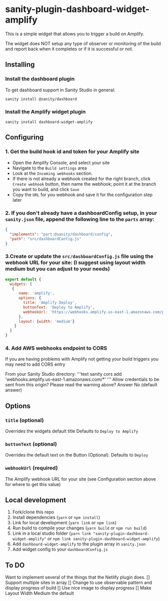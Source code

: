 # sanity-plugin-dashboard-widget-amplify

This is a simple widget that allows you to trigger a build on Amplify.  

The widget does NOT setup any type of observer or monitoring of the build and report back when it completes or if it is successful or not.  

## Installing

### Install the dashboard plugin
To get dashboard support in Sanity Studio in general:

```text
sanity install @sanity/dashboard
```


### Install the Amplify widget plugin

```text
sanity install dashboard-widget-amplify
```

## Configuring

### 1. Get the build hook id and token for your Amplify site
- Open the Amplify Console,  and select your site
- Navigate to the `Build settings` area 
- Look at the `Incoming webhooks` section.  
- If there is not already a webhook created for the right branch, click `Create webhook` button, then name the webhook; point it at the branch you want to build, and click `Save`
- Copy the `URL` for you webhook and save it for the configuration step later

### 2. If you don't already have a dashboardConfig setup, in your `sanity.json` file, append the following line to the `parts` array:

  ```json
  {
    "implements": "part:@sanity/dashboard/config",
    "path": "src/dashboardConfig.js"
  }
  ```
### 3.Create or update the `src/dashboardConfig.js` file using the webhook URL for your site:  (I suggest using layout width medium but you can adjust to your needs)

```javascript
export default {
  widgets: [
   {
      name: 'amplify',
      options: {
        title: 'Amplify Deploy',
        buttonText: 'Deploy to Amplify',
        webhookUrl: 'https://webhooks.amplify.us-east-1.amazonaws.com/prod/webhooks?id=xyxyxyxy-xyxy-xyxy-xyxy-xyxyxyxyxyxy&token=dfhjksfdh7dsfkjdsfsdfhkj098',
      },
      layout: {width: 'medium'}  
    }
  ]
}
```

### 4. Add AWS webhooks endpoint to CORS 
If you are having problems with Amplify not getting your build triggers you may need to add CORS entry

From your Sanity Studio directory:
  '''text
    sanity cors add 'webhooks.amplify.us-east-1.amazonaws.com/*'
  '''
Allow credentials to be sent from this origin? Please read the warning above?  Answer No (default answer)

## Options


### `title` (optional)

Overrides the widgets default title 
Defaults to `Deploy to Amplify`


### `buttonText` (optional)

Overrides the default text on the Button (Optional). 
Defaults to `Deploy`

### `webhookUrl` (required) 
The Amplify webhook URL for your site 
(see Configuration section above for where to get this value)

## Local development

1. Fork/clone this repo
2. Install dependencies (`yarn` or `npm install`)
3. Link for local development (`yarn link` or `npm link`)
4. Run build to compile your changes (`yarn build` or `npm run build`)
5. Link in a local studio folder (`yarn link "sanity-plugin-dashboard-widget-amplify"` or `npm link sanity-plugin-dashboard-widget-amplify`)
6. Add `dashboard-widget-amplify` to the plugin array in `sanity.json`
7. Add widget config to your `dashboardConfig.js`

## To DO
Want to implement several of the things that the Netlify plugin does.
[] Support multiple sites in array
[] Change to use observable pattern and display progress of build 
[] Use nice image to display progress
[] Make Layout Width Medium the default

